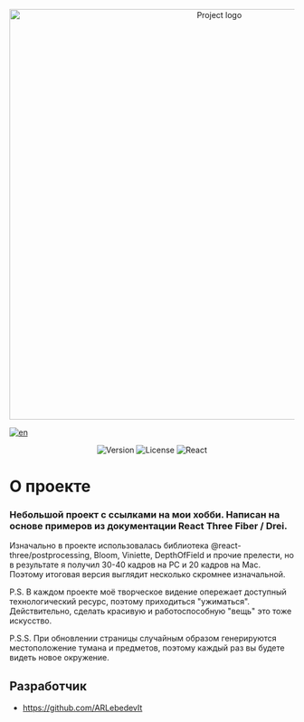 <p align="center">
      <img src="https://i.ibb.co/KF6bRRC/artLinks.jpg" alt="Project logo"  width="726">
</p>

[![en](https://img.shields.io/badge/lang-EN-lightgrey)](https://github.com/ARLebedevIt/ArtLinks/blob/main/README.en.md)

<p align="center">
   <img src="https://img.shields.io/badge/version-v1.0-blue" alt="Version">
   <img src="https://img.shields.io/badge/%20license-MIT-green" alt="License">
     <img src="https://img.shields.io/badge/React-Fiber%20%2F%20Drei-grey" alt="React">
</p>

# О проекте

### Небольшой проект с ссылками на мои хобби. Написан на основе примеров из документации React Three Fiber / Drei.
Изначально в проекте использовалась библиотека @react-three/postprocessing, Bloom, Viniette, DepthOfField и прочие прелести, но в результате я получил 30-40 кадров на PC и 20 кадров на Mac.
Поэтому итоговая версия выглядит несколько скромнее изначальной.

 P.S. В каждом проекте моё творческое видение опережает доступный технологический ресурс, поэтому приходиться "ужиматься". Действительно, сделать красивую и работоспособную "вещь" это тоже искусство.
 
 P.S.S. При обновлении страницы случайным образом генерируются местоположение тумана и предметов, поэтому каждый раз вы будете видеть новое окружение.
## Разработчик

- https://github.com/ARLebedevIt
